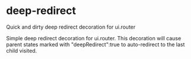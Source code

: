 # deep-redirect
Quick and dirty deep redirect decoration for ui.router

Simple deep redirect decoration for ui.router. This decoration will cause parent states marked with "deepRedirect":true to auto-redirect to the last child visited.
